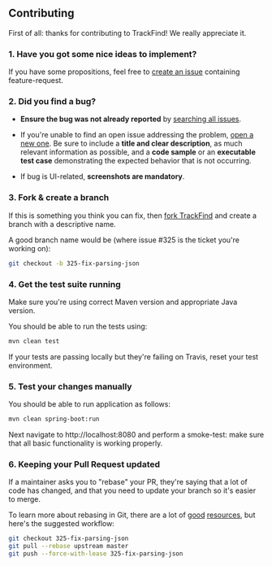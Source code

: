 ## Contributing

First of all: thanks for contributing to TrackFind! We really appreciate it.

### 1. Have you got some nice ideas to implement?

If you have some propositions, feel free to [create an issue](https://github.com/elixir-no-nels/trackfind/issues/new) containing feature-request.

### 2. Did you find a bug?

* **Ensure the bug was not already reported** by [searching all
  issues](https://github.com/elixir-no-nels/trackfind/issues?q=).

* If you're unable to find an open issue addressing the problem, [open a new
  one](https://github.com/elixir-no-nels/trackfind/issues/new).  Be sure to
  include a **title and clear description**, as much relevant information as
  possible, and a **code sample** or an **executable test case** demonstrating
  the expected behavior that is not occurring.

* If bug is UI-related, **screenshots are mandatory**.

### 3. Fork & create a branch

If this is something you think you can fix, then
[fork TrackFind](https://help.github.com/articles/fork-a-repo)
and create a branch with a descriptive name.

A good branch name would be (where issue #325 is the ticket you're working on):

```sh
git checkout -b 325-fix-parsing-json
```

### 4. Get the test suite running

Make sure you're using correct Maven version and appropriate Java version.

You should be able to run the tests using:

```sh
mvn clean test
```

If your tests are passing locally but they're failing on Travis, reset your test
environment.

### 5. Test your changes manually

You should be able to run application as follows:

```sh
mvn clean spring-boot:run
```

Next navigate to http://localhost:8080 and perform a smoke-test: make sure that all basic functionality is working properly.

### 6. Keeping your Pull Request updated

If a maintainer asks you to "rebase" your PR, they're saying that a lot of code
has changed, and that you need to update your branch so it's easier to merge.

To learn more about rebasing in Git, there are a lot of
[good](http://git-scm.com/book/en/Git-Branching-Rebasing)
[resources](https://help.github.com/articles/interactive-rebase),
but here's the suggested workflow:

```sh
git checkout 325-fix-parsing-json
git pull --rebase upstream master
git push --force-with-lease 325-fix-parsing-json
```
